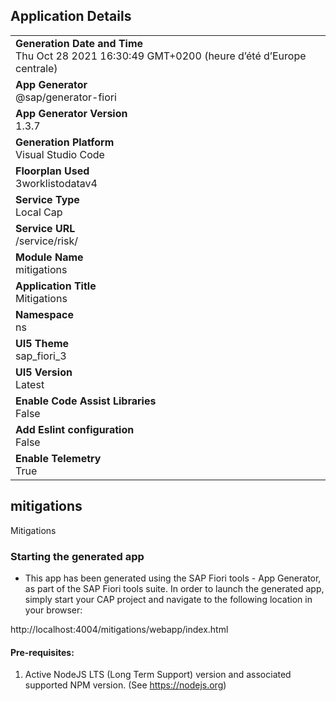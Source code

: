 ## Application Details
|               |
| ------------- |
|**Generation Date and Time**<br>Thu Oct 28 2021 16:30:49 GMT+0200 (heure d’été d’Europe centrale)|
|**App Generator**<br>@sap/generator-fiori|
|**App Generator Version**<br>1.3.7|
|**Generation Platform**<br>Visual Studio Code|
|**Floorplan Used**<br>3worklistodatav4|
|**Service Type**<br>Local Cap|
|**Service URL**<br>/service/risk/
|**Module Name**<br>mitigations|
|**Application Title**<br>Mitigations|
|**Namespace**<br>ns|
|**UI5 Theme**<br>sap_fiori_3|
|**UI5 Version**<br>Latest|
|**Enable Code Assist Libraries**<br>False|
|**Add Eslint configuration**<br>False|
|**Enable Telemetry**<br>True|

## mitigations

Mitigations

### Starting the generated app

-   This app has been generated using the SAP Fiori tools - App Generator, as part of the SAP Fiori tools suite.  In order to launch the generated app, simply start your CAP project and navigate to the following location in your browser:

http://localhost:4004/mitigations/webapp/index.html

#### Pre-requisites:

1. Active NodeJS LTS (Long Term Support) version and associated supported NPM version.  (See https://nodejs.org)


